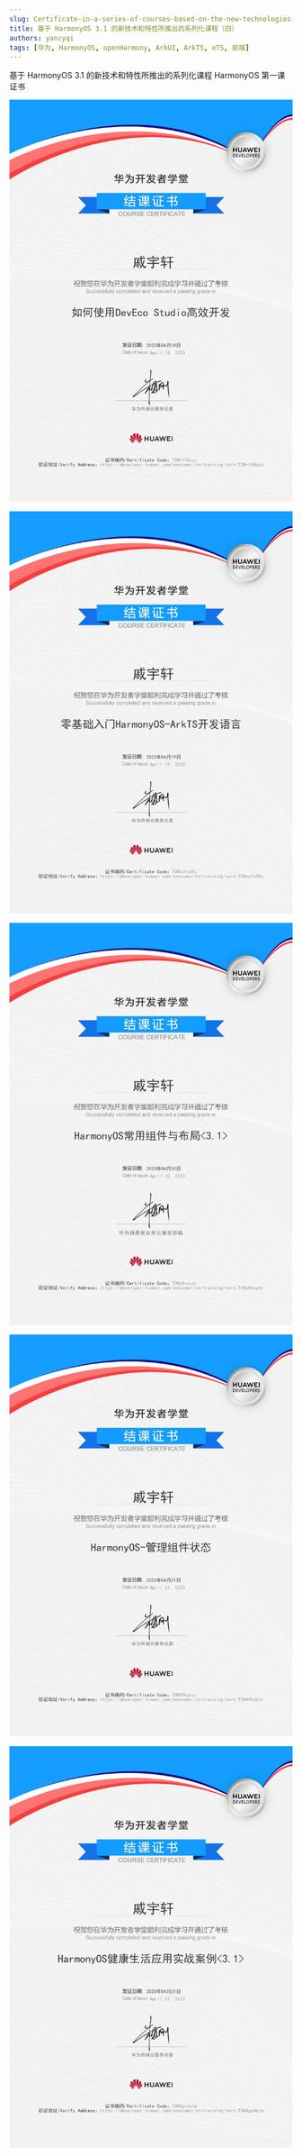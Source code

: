 ```yaml
---
slug: Certificate-in-a-series-of-courses-based-on-the-new-technologies-and-features-of-HarmonyOS3.1-04
title: 基于 HarmonyOS 3.1 的新技术和特性所推出的系列化课程（四）
authors: yancyqi
tags: [华为, HarmonyOS, openHarmony, ArkUI, ArkTS, eTS, 前端]
---
```


基于 HarmonyOS 3.1 的新技术和特性所推出的系列化课程 HarmonyOS 第一课 证书

*<!--truncate-->*

![](./Certificate-in-a-series-of-courses-based-on-the-new-technologies-and-features-of-HarmonyOS3.1-13.png)

![](./Certificate-in-a-series-of-courses-based-on-the-new-technologies-and-features-of-HarmonyOS3.1-14.png)

![](./Certificate-in-a-series-of-courses-based-on-the-new-technologies-and-features-of-HarmonyOS3.1-15.png)

![](./Certificate-in-a-series-of-courses-based-on-the-new-technologies-and-features-of-HarmonyOS3.1-16.png)

![](./Certificate-in-a-series-of-courses-based-on-the-new-technologies-and-features-of-HarmonyOS3.1-17.png)
